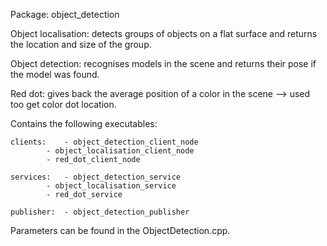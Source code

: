 Package: object_detection

Object localisation: detects groups of objects on a flat surface and returns the location and size of the group.

Object detection: recognises models in the scene and returns their pose if the model was found. 

Red dot: gives back the average position of a color in the scene --> used too get color dot location. 


Contains the following executables:

	clients:	- object_detection_client_node		
			- object_localisation_client_node
			- red_dot_client_node

	services:	- object_detection_service			 
			- object_localisation_service
			- red_dot_service

	publisher: 	- object_detection_publisher


Parameters can be found in the ObjectDetection.cpp.

